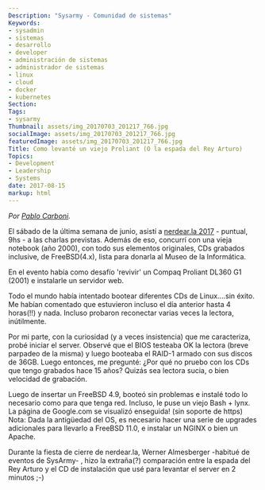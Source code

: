 ```yaml
---
Description: "Sysarmy - Comunidad de sistemas"
Keywords:
- sysadmin 
- sistemas
- desarrollo
- developer
- administración de sistemas
- administrador de sistemas
- linux
- cloud
- docker
- kubernetes
Section: 
Tags:
- sysarmy
Thumbnail: assets/img_20170703_201217_766.jpg
socialImage: assets/img_20170703_201217_766.jpg
featuredImage: assets/img_20170703_201217_766.jpg
Title: Como levanté un viejo Proliant (O la espada del Rey Arturo)
Topics:
- Development
- Leadership
- Systems
date: 2017-08-15
markup: html
---
```


<p><em>Por <a href="http://twitter.com/pcarboni">Pablo Carboni</a>.</em></p>
<p>El sábado de la última semana de junio, asistí a <a href="http://nerdear.la">nerdear.la 2017</a> - puntual, 9hs - a las charlas previstas. Además de eso, concurrí con una vieja notebook (año 2000), con todo sus elementos originales, CDs grabados inclusive, de FreeBSD(4.x), lista para donarla al Museo de la Informática.</p>
<p>En el evento había como desafío 'revivir' un Compaq Proliant DL360 G1 (2001) e instalarle un servidor web.</p>
<p>Todo el mundo había intentado bootear diferentes CDs de Linux....sin éxito. Me habían comentado que estuvieron incluso el día anterior hasta 4 horas(!!) y nada. Incluso probaron reconectar varias veces la lectora, inútilmente.</p>
<p>Por mi parte, con la curiosidad (y a veces insistencia) que me caracteriza, probé iniciar el server. Observé que el BIOS testeaba OK la lectora (breve parpadeo de la misma) y luego booteaba el RAID-1 armado con sus discos de 36GB. Luego entonces, me pregunté: ¿Por qué no pruebo con los CDs que tengo grabados hace 15 años? Quizás sea lectora sucia, o bien velocidad de grabación.</p>
<p>Luego de insertar un FreeBSD 4.9, booteó sin problemas e instalé todo lo necesario como para que tenga red. Incluso, le puse un viejo Bash + lynx. La página de Google.com se visualizó enseguida! (sin soporte de https) Nota: Dada la antigüedad del OS, es necesario hacer una serie de upgrades adicionales para llevarlo a FreeBSD 11.0, e instalar un NGINX o bien un Apache.</p>
<p>Durante la fiesta de cierre de nerdear.la, Werner Almesberger -habitué de eventos de SysArmy- , hizo la extraña(?) comparación entre la espada del Rey Arturo y el CD de instalación que usé para levantar el server en 2 minutos ;-)</p>